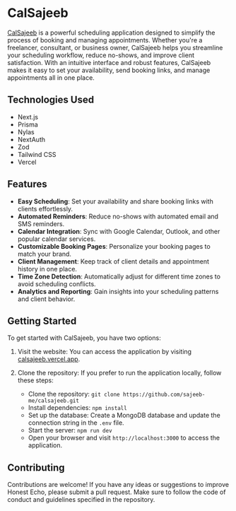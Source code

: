 # CalSajeeb
[CalSajeeb](https://calsajeeb.vercel.app) is a powerful scheduling application designed to simplify the process of booking and managing appointments. Whether you're a freelancer, consultant, or business owner, CalSajeeb helps you streamline your scheduling workflow, reduce no-shows, and improve client satisfaction. With an intuitive interface and robust features, CalSajeeb makes it easy to set your availability, send booking links, and manage appointments all in one place.

## Technologies Used

- Next.js
- Prisma
- Nylas
- NextAuth
- Zod
- Tailwind CSS
- Vercel

## Features

- **Easy Scheduling**: Set your availability and share booking links with clients effortlessly.
- **Automated Reminders**: Reduce no-shows with automated email and SMS reminders.
- **Calendar Integration**: Sync with Google Calendar, Outlook, and other popular calendar services.
- **Customizable Booking Pages**: Personalize your booking pages to match your brand.
- **Client Management**: Keep track of client details and appointment history in one place.
- **Time Zone Detection**: Automatically adjust for different time zones to avoid scheduling conflicts.
- **Analytics and Reporting**: Gain insights into your scheduling patterns and client behavior.


## Getting Started

To get started with CalSajeeb, you have two options:

1. Visit the website: You can access the application by visiting [calsajeeb.vercel.app](https://calsajeeb.vercel.app).

2. Clone the repository: If you prefer to run the application locally, follow these steps:

    - Clone the repository: `git clone https://github.com/sajeeb-me/calsajeeb.git`
    - Install dependencies: `npm install`
    - Set up the database: Create a MongoDB database and update the connection string in the `.env` file.
    - Start the server: `npm run dev`
    - Open your browser and visit `http://localhost:3000` to access the application.


## Contributing

Contributions are welcome! If you have any ideas or suggestions to improve Honest Echo, please submit a pull request. Make sure to follow the code of conduct and guidelines specified in the repository.
